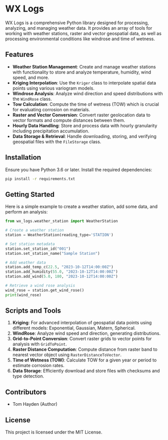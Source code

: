 # WX Logs

WX Logs is a comprehensive Python library designed for processing, analyzing, and managing weather data. It provides an array of tools for working with weather stations, raster and vector geospatial data, as well as processing environmental conditions like windrose and time of wetness.

## Features

- **Weather Station Management**: Create and manage weather stations with functionality to store and analyze temperature, humidity, wind speed, and more.
- **Kriging Interpolation**: Use the `Kriger` class to interpolate spatial data points using various variogram models.
- **Windrose Analysis**: Analyze wind direction and speed distributions with the `WindRose` class.
- **Tow Calculation**: Compute the time of wetness (TOW) which is crucial for evaluating corrosion on materials.
- **Raster and Vector Conversion**: Convert raster geolocation data to vector formats and compute distances between them.
- **Hourly Data Handling**: Store and process data with hourly granularity including precipitation accumulation.
- **Data Storage & Retrieval**: Handle downloading, storing, and verifying geospatial files with the `FileStorage` class.

## Installation

Ensure you have Python 3.6 or later. Install the required dependencies:

```bash
pip install -r requirements.txt
```

## Getting Started

Here is a simple example to create a weather station, add some data, and perform an analysis:

```python
from wx_logs.weather_station import WeatherStation

# Create a weather station
station = WeatherStation(reading_type='STATION')

# Set station metadata
station.set_station_id("001")
station.set_station_name("Sample Station")

# Add weather data
station.add_temp_c(22.5, "2023-10-12T14:00:00Z")
station.add_humidity(55.0, "2023-10-12T14:00:00Z")
station.add_wind(5.0, 180, "2023-10-12T14:00:00Z")

# Retrieve a wind rose analysis
wind_rose = station.get_wind_rose()
print(wind_rose)
```

## Scripts and Tools

1. **Kriging**: For advanced interpolation of geospatial data points using different models: Exponential, Gaussian, Matern, Spherical.
2. **WindRose**: Analyze wind speed and direction, generating distributions.
3. **Grid-to-Point Conversion**: Convert raster grids to vector points for analysis with `GridToPoint`.
4. **Raster Distance Computation**: Compute distance from raster band to nearest vector object using `RasterDistanceToVector`.
5. **Time of Wetness (TOW)**: Calculate TOW for a given year or period to estimate corrosion rates.
6. **Data Storage**: Efficiently download and store files with checksums and type detection.

## Contributors

- Tom Hayden (Author)

## License

This project is licensed under the MIT License.
